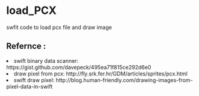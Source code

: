 # load_PCX
swfit code to load pcx file and draw image

## Refernce :
<li>swift binary data scanner:  https://gist.github.com/davepeck/495ea71f815ce292d6e0</li>
<li>draw pixel from pcx: http://fly.srk.fer.hr/GDM/articles/sprites/pcx.html</li>
<li>swift draw pixel: http://blog.human-friendly.com/drawing-images-from-pixel-data-in-swift</li>
